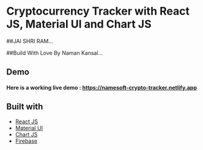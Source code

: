 # Cryptocurrency Tracker with React JS, Material UI and Chart JS

##JAI SHRI RAM...

##Build With Love By Naman Kansal...





## Demo
#### Here is a working live demo :  https://namesoft-crypto-tracker.netlify.app

## Built with 

- [React JS](https://reactjs.org/)
- [Material UI](https://v4.mui.com/)
- [Chart JS](https://reactchartjs.github.io/react-chartjs-2/#/)
- [Firebase](https://firebase.google.com/)


